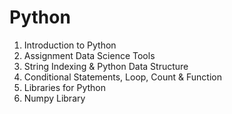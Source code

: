 # Python

1. Introduction to Python
2. Assignment Data Science Tools
3. String Indexing & Python Data Structure
4. Conditional Statements, Loop, Count & Function
5. Libraries for Python
6. Numpy Library
